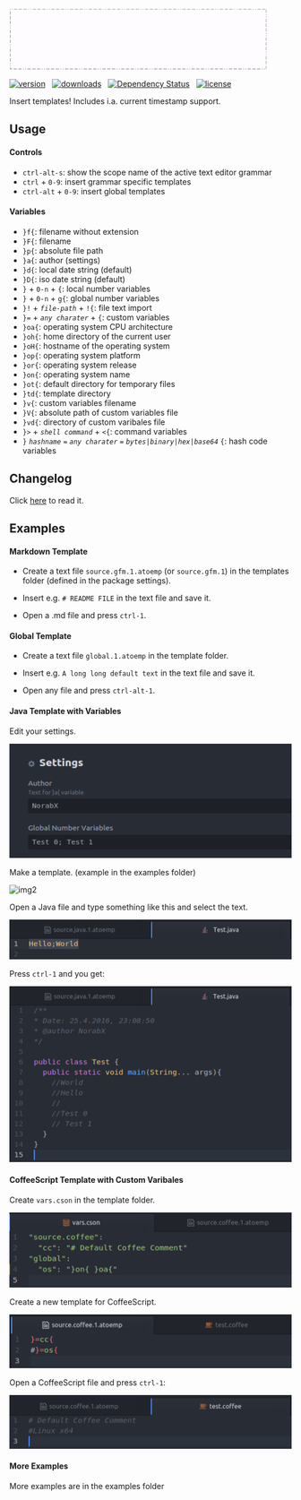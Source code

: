 ![logo](https://raw.githubusercontent.com/NorabX/template-insert/master/img/atoemp_logo.gif)

[![version](https://img.shields.io/apm/v/template-insert.svg)](https://atom.io/packages/template-insert) &nbsp;
[![downloads](https://img.shields.io/apm/dm/template-insert.svg)](https://atom.io/packages/template-insert) &nbsp;
[![Dependency Status](https://david-dm.org/norabx/template-insert.svg)](https://david-dm.org/norabx/template-insert) &nbsp;
[![license](https://img.shields.io/apm/l/template-insert.svg)](https://github.com/NorabX/template-insert/blob/master/LICENSE.md)

Insert templates! Includes i.a. current timestamp support.

## Usage
#### Controls

* `ctrl-alt-s`: show the scope name of the active text editor grammar
* `ctrl` + `0-9`: insert grammar specific templates
* `ctrl-alt` + `0-9`: insert global templates

#### Variables

* `}f{`: filename without extension
* `}F{`: filename
* `}p{`: absolute file path
* `}a{`: author (settings)
* `}d{`: local date string (default)
* `}D{`: iso date string (default)
* `}` + `0-n` + `{`: local number variables
* `}` + `0-n` + `g{`: global number variables
* `}!` + <i>`file-path`</i> + `!{`: file text import
* `}=` + <i>`any charater`</i> + `{`: custom variables  
* `}oa{`: operating system CPU architecture
* `}oh{`: home directory of the current user
* `}oH{`: hostname of the operating system
* `}op{`: operating system platform
* `}or{`: operating system release
* `}on{`: operating system name
* `}ot{`: default directory for temporary files
* `}td{`: template directory
* `}v{`: custom variables filename
* `}V{`: absolute path of custom variables file
* `}vd{`: directory of custom varibales file
* `}>` + <i>`shell command`</i> + `<{`: command variables
* `}` <i>`hashname`</i> `=` <i>`any charater`</i> `=` <i>`bytes|binary|hex|base64`</i> `{`: hash code variables

## Changelog
Click [here](https://github.com/NorabX/template-insert/blob/master/CHANGELOG.md) to read it.

## Examples
#### Markdown Template
* Create a text file `source.gfm.1.atoemp` (or `source.gfm.1`) in the templates folder (defined in the package settings).

* Insert e.g. `# README FILE` in the text file and save it.

* Open a .md file and press `ctrl-1`.

#### Global Template
* Create a text file `global.1.atoemp` in the template folder.

* Insert e.g. `A long long default text` in the text file and save it.

* Open any file and press `ctrl-alt-1`.

#### Java Template with Variables

Edit your settings.

![img1](https://raw.githubusercontent.com/NorabX/template-insert/master/img/eg1.png)

Make a template. (example in the examples folder)

![img2](https://raw.githubusercontent.com/NorabX/template-insert/master/img/eg2.png)

Open a Java file and type something like this and select the text.

![img3](https://raw.githubusercontent.com/NorabX/template-insert/master/img/eg3.png)

Press `ctrl-1` and you get:

![img4](https://raw.githubusercontent.com/NorabX/template-insert/master/img/eg4.png)

#### CoffeeScript Template with Custom Varibales

Create `vars.cson` in the template folder.

![img5](https://raw.githubusercontent.com/NorabX/template-insert/master/img/eg5.png)

Create a new template for CoffeeScript.

![img6](https://raw.githubusercontent.com/NorabX/template-insert/master/img/eg6.png)

Open a CoffeeScript file and press `ctrl-1`:

![img7](https://raw.githubusercontent.com/NorabX/template-insert/master/img/eg7.png)

#### More Examples
More examples are in the examples folder
